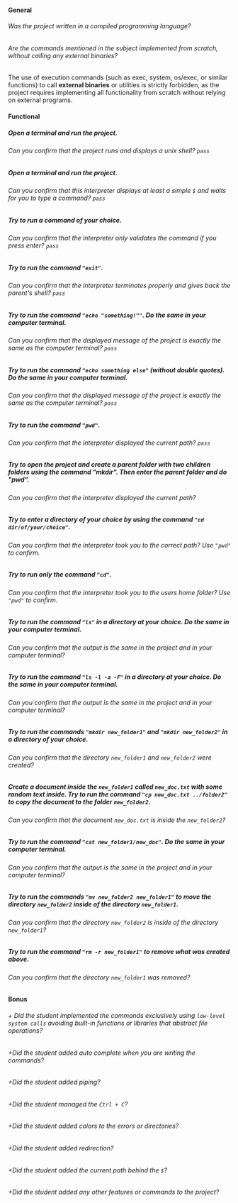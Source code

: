 #### General

###### Was the project written in a compiled programming language?

###### Are the commands mentioned in the subject implemented from scratch, without calling any external binaries?

The use of execution commands (such as exec, system, os/exec, or similar functions) to call **external binaries** or utilities is strictly forbidden, as the project requires implementing all functionality from scratch without relying on external programs.

#### Functional

##### Open a terminal and run the project.

###### Can you confirm that the project runs and displays a unix shell? ```pass```

##### Open a terminal and run the project.

###### Can you confirm that this interpreter displays at least a simple `$` and waits for you to type a command? ```pass```

##### Try to run a command of your choice.

###### Can you confirm that the interpreter only validates the command if you press enter?  ```pass```

##### Try to run the command `"exit"`.

###### Can you confirm that the interpreter terminates properly and gives back the parent's shell?  ```pass```

##### Try to run the command `"echo "something!""`. Do the same in your computer terminal.

###### Can you confirm that the displayed message of the project is exactly the same as the computer terminal? ```pass```

##### Try to run the command `"echo something else"` (without double quotes). Do the same in your computer terminal.

###### Can you confirm that the displayed message of the project is exactly the same as the computer terminal? ```pass```

##### Try to run the command `"pwd"`.

###### Can you confirm that the interpreter displayed the current path? ```pass```

##### Try to open the project and create a parent folder with two children folders using the command "mkdir". Then enter the parent folder and do "pwd".

###### Can you confirm that the interpreter displayed the current path?

##### Try to enter a directory of your choice by using the command `"cd dir/of/your/choice"`.

###### Can you confirm that the interpreter took you to the correct path? Use `"pwd"` to confirm.

##### Try to run only the command `"cd"`.

###### Can you confirm that the interpreter took you to the users home folder? Use `"pwd"` to confirm.

##### Try to run the command `"ls"` in a directory at your choice. Do the same in your computer terminal.

###### Can you confirm that the output is the same in the project and in your computer terminal?

##### Try to run the command `"ls -l -a -F"` in a directory at your choice. Do the same in your computer terminal.

###### Can you confirm that the output is the same in the project and in your computer terminal?

##### Try to run the commands `"mkdir new_folder1"` and `"mkdir new_folder2"` in a directory of your choice.

###### Can you confirm that the directory `new_folder1` and `new_folder2` were created?

##### Create a document inside the `new_folder1` called `new_doc.txt` with some random text inside. Try to run the command `"cp new_doc.txt ../folder2"` to copy the document to the folder `new_folder2`.

###### Can you confirm that the document `new_doc.txt` is inside the `new_folder2`?

##### Try to run the command `"cat new_folder1/new_doc"`. Do the same in your computer terminal.

###### Can you confirm that the output is the same in the project and in your computer terminal?

##### Try to run the commands `"mv new_folder2 new_folder1"` to move the directory `new_folder2` inside of the directory `new_folder1`.

###### Can you confirm that the directory `new_folder2` is inside of the directory `new_folder1`?

##### Try to run the command `"rm -r new_folder1"` to remove what was created above.

###### Can you confirm that the directory `new_folder1` was removed?

#### Bonus

###### + Did the student implemented the commands exclusively using `low-level system calls` avoiding built-in functions or libraries that abstract file operations?

###### +Did the student added auto complete when you are writing the commands?

###### +Did the student added piping?

###### +Did the student managed the `Ctrl + C`?

###### +Did the student added colors to the errors or directories?

###### +Did the student added redirection?

###### +Did the student added the current path behind the `$`?

###### +Did the student added any other features or commands to the project?
